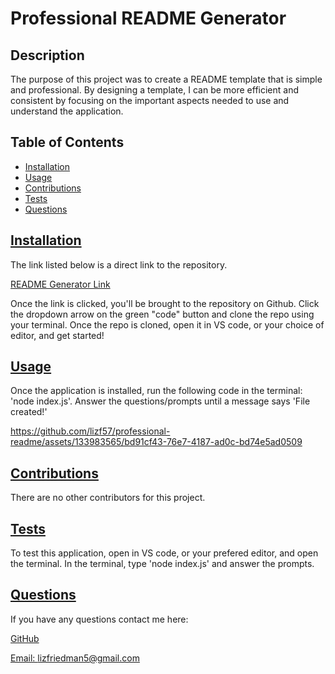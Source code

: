 # Professional README Generator 

## Description
The purpose of this project was to create a README template that is simple and professional. By designing a template, I can be more efficient and consistent by focusing on the important aspects needed to use and understand the application. 

  ## Table of Contents
  * [Installation](#installation)
  * [Usage](#usage)
  * [Contributions](#contributions)
  * [Tests](#tests)
  * [Questions](#questions)


  ## [Installation](#Table-of-Contents)
  The link listed below is a direct link to the repository. 
  
  [README Generator Link](https://github.com/lizf57/professional-readme)

  Once the link is clicked, you'll be brought to the repository on Github. Click the dropdown arrow on the green "code" button and clone the repo using your terminal. Once the repo is cloned, open it in VS code, or your choice of editor, and get started!


  ## [Usage](#Table-of-Contents)
  Once the application is installed, run the following code in the terminal: 'node index.js'. Answer the questions/prompts until a message says 'File created!'

  https://github.com/lizf57/professional-readme/assets/133983565/bd91cf43-76e7-4187-ad0c-bd74e5ad0509


  ## [Contributions](#Table-of-Contents)
  There are no other contributors for this project.

  ## [Tests](#Table-of-Contents)
  To test this application, open in VS code, or your prefered editor, and open the terminal. In the terminal, type 'node index.js' and answer the prompts.

  ## [Questions](#Table-of-Contents)
If you have any questions contact me here:

  [GitHub](https://github.com/lizf57)
  
  [Email: lizfriedman5@gmail.com](mailto:lizfriedman5@gmail.com)


